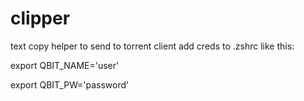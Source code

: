 # clipper
text copy helper
to send to torrent client add creds to .zshrc like this:

export QBIT_NAME='user'

export QBIT_PW='password'
